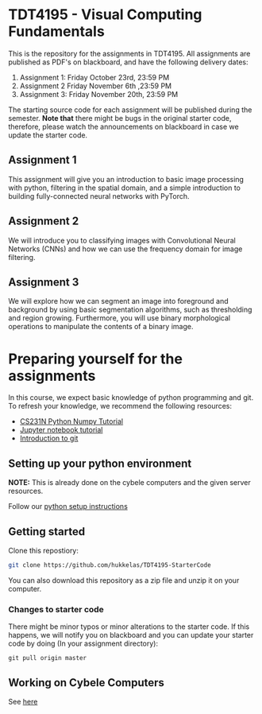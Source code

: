 # TDT4195 - Visual Computing Fundamentals

This is the repository for the assignments in TDT4195. All assignments are published as PDF's on blackboard, and have the following delivery dates:

1. Assignment 1: Friday October 23rd, 23:59 PM
2. Assignment 2 Friday November 6th ,23:59 PM
3. Assignment 3: Friday November 20th, 23:59 PM

The starting source code for each assignment will be published during the semester.
**Note that**  there might be bugs in the original starter code, therefore, please watch the announcements on blackboard in case we update the starter code.

## Assignment 1
This assignment will give you an introduction to basic image processing with python, filtering in the spatial domain, and a simple introduction to building fully-connected neural networks with PyTorch.


## Assignment 2
We will introduce you to classifying images with Convolutional Neural Networks (CNNs) and how we can use the frequency domain for image filtering.


## Assignment 3
We will explore how we can segment an image into foreground and background by using basic segmentation algorithms, such as thresholding and region growing.
Furthermore, you will use binary morphological operations to manipulate the contents of a binary image.




# Preparing yourself for the assignments
In this course, we expect basic knowledge of python programming and git. To refresh your knowledge, we recommend the following resources:

- [CS231N Python Numpy Tutorial](http://cs231n.github.io/python-numpy-tutorial/)
- [Jupyter notebook tutorial](http://cs231n.github.io/ipython-tutorial/)
- [Introduction to git](https://guides.github.com/introduction/git-handbook/)


## Setting up your python environment

**NOTE:** This is already done on the cybele computers and the given server resources.

Follow our [python setup instructions](python_setup_instructions.md)


## Getting started

Clone this repostiory:

```bash
git clone https://github.com/hukkelas/TDT4195-StarterCode
```

You can also download this repository as a zip file and unzip it on your computer.


### Changes to starter code

There might be minor typos or minor alterations to the starter code. If this happens, we will notify you on blackboard and you can update your starter code by doing (In your assignment directory):

```
git pull origin master
```

## Working on Cybele Computers

See [here](working_on_cybele_computers.md)

